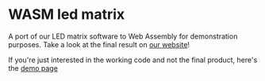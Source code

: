 # WASM led matrix

A port of our LED matrix software to Web Assembly for demonstration purposes. 
Take a look at the final result on [our website](https://square-lights.com "Square Lights Homepage")!

If you're just interested in the working code and not the final product, here's the [demo page](https://missing-user.github.io/led_matrix/wasm_port)  
